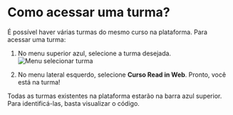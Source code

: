 # Como acessar uma turma?

É possível haver várias turmas do mesmo curso na plataforma. Para acessar uma turma:

1. No menu superior azul, selecione a turma desejada.
![Menu selecionar turma](../images/select-class.png)

2. No menu lateral esquerdo, selecione **Curso Read in Web**. Pronto, você está na turma!

Todas as turmas existentes na plataforma estarão na barra azul superior. Para identificá-las, basta visualizar o código.